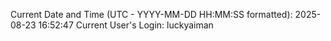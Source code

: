 Current Date and Time (UTC - YYYY-MM-DD HH:MM:SS formatted): 2025-08-23 16:52:47
Current User's Login: luckyaiman
